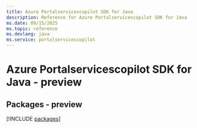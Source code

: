 ```yaml
---
title: Azure Portalservicescopilot SDK for Java
description: Reference for Azure Portalservicescopilot SDK for Java
ms.date: 09/15/2025
ms.topic: reference
ms.devlang: java
ms.service: portalservicescopilot
---
```

# Azure Portalservicescopilot SDK for Java - preview
## Packages - preview
[!INCLUDE [packages](portalservicescopilot-index.md)]